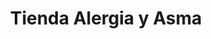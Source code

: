 ---
title: "Tienda Alergia y Asma"
url: /sanchez/tienda-alergia-y-asma/
shop: suministros médicos
---